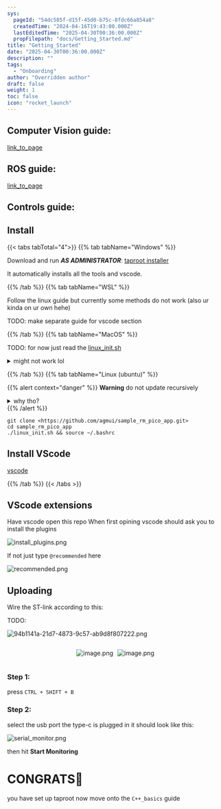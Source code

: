```yaml
---
sys:
  pageId: "54dc585f-d15f-45d0-b75c-8fdc66a854a8"
  createdTime: "2024-04-16T19:43:00.000Z"
  lastEditedTime: "2025-04-30T00:36:00.000Z"
  propFilepath: "docs/Getting_Started.md"
title: "Getting_Started"
date: "2025-04-30T00:36:00.000Z"
description: ""
tags:
  - "Onboarding"
author: "Overridden author"
draft: false
weight: 1
toc: false
icon: "rocket_launch"
---
```


## Computer Vision guide:

[link_to_page](86d45bc0-388b-4d26-8848-44f255f73d0e)

## ROS guide:

[link_to_page](3c76c1de-ec8f-46d6-8b0a-294005edc2d5)

## Controls guide:

## Install

{{< tabs tabTotal="4">}}
{{% tab tabName="Windows" %}}

Download and run _**AS ADMINISTRATOR**_: [taproot installer](https://github.com/Thornbots/TeachingFreshies/releases/tag/1.0)

It automatically installs all the tools and vscode.

{{% /tab %}}
{{% tab tabName="WSL" %}}

Follow the linux guide but currently some methods do not work (also ur kinda on ur own hehe)

TODO: make separate guide for vscode section

{{% /tab %}}
{{% tab tabName="MacOS" %}}

TODO: for now just read the [linux_init.sh](https://github.com/agmui/sample_rm_pico_app/blob/main/linux_init.sh)

<details>
<summary>might not work lol</summary>

`brew install libusb pkg-config`

Next install: [vscode](https://code.visualstudio.com/Download)

</details>

{{% /tab %}}
{{% tab tabName="Linux (ubuntu)" %}}

{{% alert context="danger" %}}
**Warning** do not update recursively
<details>
<summary>why tho?</summary>
There are some submodules that may go on for a while (like tinyusb) and I highly
recommend you don't need to get them.
If you want to see what submodules I update just look in `linux_init.sh`
</details>
{{% /alert %}}

```shell
git clone <https://github.com/agmui/sample_rm_pico_app.git>
cd sample_rm_pico_app
./linux_init.sh && source ~/.bashrc
```

## Install VScode

[vscode](https://code.visualstudio.com/Download)

{{% /tab %}}
{{< /tabs >}}

## VScode extensions

Have vscode open this repo
When first opining vscode should ask you to install the plugins

![install_plugins.png](https://prod-files-secure.s3.us-west-2.amazonaws.com/d518164a-d88e-44d1-a4ee-3adb3bd8bce0/89bd30f0-1825-4e77-867b-0a41ce370880/install_plugins.png?X-Amz-Algorithm=AWS4-HMAC-SHA256&X-Amz-Content-Sha256=UNSIGNED-PAYLOAD&X-Amz-Credential=ASIAZI2LB466Z6JP3FXX%2F20250627%2Fus-west-2%2Fs3%2Faws4_request&X-Amz-Date=20250627T034230Z&X-Amz-Expires=3600&X-Amz-Security-Token=IQoJb3JpZ2luX2VjEHQaCXVzLXdlc3QtMiJIMEYCIQCh0k8%2FUIrJ5mZjf%2BUJVSiP3xM9CGoRz1dYb7yYCfkO%2FwIhAPcGzOQb0fVMebKJHFiE5gMrJcPqx8kB5Tsj4eZpRxXRKv8DCG0QABoMNjM3NDIzMTgzODA1IgwxAUzELY3aot5bz8Yq3AM5YMaAFC15a%2Fou4JIX4yz36V8wcD1Zuv%2F1GeO%2Flz1YnN0MRhZvzSTSB05XdI8%2FM607r1%2FcdUs3VTxz%2BlTX9Eu1Y%2FoX308blaQVVoHjGR5v41TaNYyEQLJco%2FFzVHxde1v4bm%2FMUs7ew1Z0gN9%2FK3N3nxs%2FW3zGUbuq8Guuke3kYGCIkaybuh9QAIS579F4sQ2rjlTOTusqGh3Wda%2B9VDS8WOAYxDzudvY3J21te5%2FaEvHCXoydm6lBs4HdecL%2FcUI%2FX16Q%2FHUh6HWWx9upM%2FU526CavIf%2FO2vH5FkoEAASmkM32tz7O8d8osFbbMQOJ11qj7KykU4LkVu1NOq6CEZ6sPTwXAg2c7LPhirTcrODnljAn27yFDwK4rj3WNB1keOXJcaOroLPn5KTyU4DQHaql8mPrY3fXBCjn1FXQRVunIwwvywvpYjQ4vXDvwgbXS7eoUiR%2FbGvfzHerDmZLBsYfMkgO1sumG9dblqxIQJb%2BPsjurMMPzLiJ4tygZtAFBJeVRgHJVh0%2Fu892EfEf4w3opnL6tkpfTLNmapsJTqHbocdtkDKZNbBGJhRCNaO%2FW46LBV6RtTXmkvtisiDaAyRloeugXRaE%2FdFoMdx0pAiEX5MC%2F2SMGhCCg8zdzCKoPjCBjqkAaZS03p2L%2B3YKXRoEAMucLesv0hIZcKnNeviaw7fdi1hbpJX42GA1SMQdKi58VUI%2BvpPmqXk3YeCNE2J2V2BhJsNkq5SovRkyZcKv4lNeKI9XMPP5LfvcFcTd5B%2FIdxuuCOiOafjefVDOkUsTyi8mBflJoL3N6OdnGWIuvQt%2BgHrBnZ39xPL6nAywNJhU9pnvgDTDGy9NritXnpEU6SgnvRySoyQ&X-Amz-Signature=88e4519bade61c5c4d1641c21a700d40a8eaa3ae77a3369dbf7f65dab1a2de13&X-Amz-SignedHeaders=host&x-amz-checksum-mode=ENABLED&x-id=GetObject)

If not just type `@recommended` here  

![recommended.png](https://prod-files-secure.s3.us-west-2.amazonaws.com/d518164a-d88e-44d1-a4ee-3adb3bd8bce0/61e661e9-5d85-4dfc-be0d-8d2097a5e793/recommended.png?X-Amz-Algorithm=AWS4-HMAC-SHA256&X-Amz-Content-Sha256=UNSIGNED-PAYLOAD&X-Amz-Credential=ASIAZI2LB466Z6JP3FXX%2F20250627%2Fus-west-2%2Fs3%2Faws4_request&X-Amz-Date=20250627T034230Z&X-Amz-Expires=3600&X-Amz-Security-Token=IQoJb3JpZ2luX2VjEHQaCXVzLXdlc3QtMiJIMEYCIQCh0k8%2FUIrJ5mZjf%2BUJVSiP3xM9CGoRz1dYb7yYCfkO%2FwIhAPcGzOQb0fVMebKJHFiE5gMrJcPqx8kB5Tsj4eZpRxXRKv8DCG0QABoMNjM3NDIzMTgzODA1IgwxAUzELY3aot5bz8Yq3AM5YMaAFC15a%2Fou4JIX4yz36V8wcD1Zuv%2F1GeO%2Flz1YnN0MRhZvzSTSB05XdI8%2FM607r1%2FcdUs3VTxz%2BlTX9Eu1Y%2FoX308blaQVVoHjGR5v41TaNYyEQLJco%2FFzVHxde1v4bm%2FMUs7ew1Z0gN9%2FK3N3nxs%2FW3zGUbuq8Guuke3kYGCIkaybuh9QAIS579F4sQ2rjlTOTusqGh3Wda%2B9VDS8WOAYxDzudvY3J21te5%2FaEvHCXoydm6lBs4HdecL%2FcUI%2FX16Q%2FHUh6HWWx9upM%2FU526CavIf%2FO2vH5FkoEAASmkM32tz7O8d8osFbbMQOJ11qj7KykU4LkVu1NOq6CEZ6sPTwXAg2c7LPhirTcrODnljAn27yFDwK4rj3WNB1keOXJcaOroLPn5KTyU4DQHaql8mPrY3fXBCjn1FXQRVunIwwvywvpYjQ4vXDvwgbXS7eoUiR%2FbGvfzHerDmZLBsYfMkgO1sumG9dblqxIQJb%2BPsjurMMPzLiJ4tygZtAFBJeVRgHJVh0%2Fu892EfEf4w3opnL6tkpfTLNmapsJTqHbocdtkDKZNbBGJhRCNaO%2FW46LBV6RtTXmkvtisiDaAyRloeugXRaE%2FdFoMdx0pAiEX5MC%2F2SMGhCCg8zdzCKoPjCBjqkAaZS03p2L%2B3YKXRoEAMucLesv0hIZcKnNeviaw7fdi1hbpJX42GA1SMQdKi58VUI%2BvpPmqXk3YeCNE2J2V2BhJsNkq5SovRkyZcKv4lNeKI9XMPP5LfvcFcTd5B%2FIdxuuCOiOafjefVDOkUsTyi8mBflJoL3N6OdnGWIuvQt%2BgHrBnZ39xPL6nAywNJhU9pnvgDTDGy9NritXnpEU6SgnvRySoyQ&X-Amz-Signature=099686058aa876c13240b8cfbc53d382f375c258c05114375dbc9636f5b16076&X-Amz-SignedHeaders=host&x-amz-checksum-mode=ENABLED&x-id=GetObject)

## Uploading

Wire the ST-link according to this:

TODO:

![94b1141a-21d7-4873-9c57-ab9d8f807222.png](https://prod-files-secure.s3.us-west-2.amazonaws.com/d518164a-d88e-44d1-a4ee-3adb3bd8bce0/e5fad17d-ab82-4300-9f4c-505ab4b1202c/94b1141a-21d7-4873-9c57-ab9d8f807222.png?X-Amz-Algorithm=AWS4-HMAC-SHA256&X-Amz-Content-Sha256=UNSIGNED-PAYLOAD&X-Amz-Credential=ASIAZI2LB466Z6JP3FXX%2F20250627%2Fus-west-2%2Fs3%2Faws4_request&X-Amz-Date=20250627T034230Z&X-Amz-Expires=3600&X-Amz-Security-Token=IQoJb3JpZ2luX2VjEHQaCXVzLXdlc3QtMiJIMEYCIQCh0k8%2FUIrJ5mZjf%2BUJVSiP3xM9CGoRz1dYb7yYCfkO%2FwIhAPcGzOQb0fVMebKJHFiE5gMrJcPqx8kB5Tsj4eZpRxXRKv8DCG0QABoMNjM3NDIzMTgzODA1IgwxAUzELY3aot5bz8Yq3AM5YMaAFC15a%2Fou4JIX4yz36V8wcD1Zuv%2F1GeO%2Flz1YnN0MRhZvzSTSB05XdI8%2FM607r1%2FcdUs3VTxz%2BlTX9Eu1Y%2FoX308blaQVVoHjGR5v41TaNYyEQLJco%2FFzVHxde1v4bm%2FMUs7ew1Z0gN9%2FK3N3nxs%2FW3zGUbuq8Guuke3kYGCIkaybuh9QAIS579F4sQ2rjlTOTusqGh3Wda%2B9VDS8WOAYxDzudvY3J21te5%2FaEvHCXoydm6lBs4HdecL%2FcUI%2FX16Q%2FHUh6HWWx9upM%2FU526CavIf%2FO2vH5FkoEAASmkM32tz7O8d8osFbbMQOJ11qj7KykU4LkVu1NOq6CEZ6sPTwXAg2c7LPhirTcrODnljAn27yFDwK4rj3WNB1keOXJcaOroLPn5KTyU4DQHaql8mPrY3fXBCjn1FXQRVunIwwvywvpYjQ4vXDvwgbXS7eoUiR%2FbGvfzHerDmZLBsYfMkgO1sumG9dblqxIQJb%2BPsjurMMPzLiJ4tygZtAFBJeVRgHJVh0%2Fu892EfEf4w3opnL6tkpfTLNmapsJTqHbocdtkDKZNbBGJhRCNaO%2FW46LBV6RtTXmkvtisiDaAyRloeugXRaE%2FdFoMdx0pAiEX5MC%2F2SMGhCCg8zdzCKoPjCBjqkAaZS03p2L%2B3YKXRoEAMucLesv0hIZcKnNeviaw7fdi1hbpJX42GA1SMQdKi58VUI%2BvpPmqXk3YeCNE2J2V2BhJsNkq5SovRkyZcKv4lNeKI9XMPP5LfvcFcTd5B%2FIdxuuCOiOafjefVDOkUsTyi8mBflJoL3N6OdnGWIuvQt%2BgHrBnZ39xPL6nAywNJhU9pnvgDTDGy9NritXnpEU6SgnvRySoyQ&X-Amz-Signature=3998b00a2fef0dde2b943be7244569503525b4ff4481304c93ba533550e9f76d&X-Amz-SignedHeaders=host&x-amz-checksum-mode=ENABLED&x-id=GetObject)

<div style="display: flex;flex-direction: row; column-gap:10px; max-width: 630px;justify-content: center;">
<div>

![image.png](https://prod-files-secure.s3.us-west-2.amazonaws.com/d518164a-d88e-44d1-a4ee-3adb3bd8bce0/210ecb78-1116-4d7b-b9b7-2292f66fa2c2/image.png?X-Amz-Algorithm=AWS4-HMAC-SHA256&X-Amz-Content-Sha256=UNSIGNED-PAYLOAD&X-Amz-Credential=ASIAZI2LB466VNHWHRVX%2F20250627%2Fus-west-2%2Fs3%2Faws4_request&X-Amz-Date=20250627T034232Z&X-Amz-Expires=3600&X-Amz-Security-Token=IQoJb3JpZ2luX2VjEHQaCXVzLXdlc3QtMiJIMEYCIQDCyTUDzAM4UhLWzIBwxpHYDGi%2F3peU5sj0XoJrNpRpvgIhAM7qcoWCjt%2BEh%2B2VEM9GbUKuFRBdjhPU%2Fyl1gdhe4479Kv8DCGwQABoMNjM3NDIzMTgzODA1IgzrRGq5hGtSdngw3T8q3AP72udXAZw3wa0yxxfZ6dz4gVJzIi0SVr%2FD5no0ZJypVCS55gI2QBIL70qZ6jGrBocYhVQdnwqu9vjD8LmrbmrnyGZgzksy9Nk3aJKTMItybZG%2Bzm1K4afQZmglZqrl%2BUUlntULoEirvl7o7biWJI5yYKlTNwEhKuoGyC2IU1Vjwk7d7eOnj17fnnQbxJNa0RRBASmxNRFx%2BF6NuQocOq2c5Y2ZnHHQSl71X3OROtGrqajf3XVYtdiADvhKqZId6RYe7OGrOOkm3Zzpg7WX7haJCWxq7DDYZfiUxfBJ645Gin8hHN%2FkQLlZEdJK787o6HOFBwSY%2FQuS0Uvb%2B%2F3qNvBVnomPwmw0qeS0t9NQlOfX%2BbWi1mgRNqX34e92fVOTBGXKhS4Zw6HuuGEatX9Chp1IMMgIglhLhEjJ5hVmV%2BDyUj7Eo1B2dBIY4SqCAyiGISKcXIRxxjYn0KpQii7m2oiQmgBvc3AFEq6H%2BipyFIg%2BUrCiJ15XdRZflqeVTrtChEKz%2FpgpFnS1RQCuvY%2Fgye05C0ZzteWxkuf%2F30eVgtjuCiKm9X%2BONBe3gBIzDcqxZO8K94M4NeGaKBcvMAmIoNbRhTeRsOdso3QjLefH1dE59FmfF3i9lunYbA6WBzDZn%2FjCBjqkAXRjlSemhiBXM%2BSdDkB2iG5rlBGx2veJhOGrMiXQiITzvx5cAvIQ5jRxhpOwqD4kaiFU62IwLw7prOxtJYsU9BWFYi90XxcomC3%2BsB5fio9m5HdBYubXgQJ%2Bsmj7Bssz2lCVP7MgZnQQOLS7jnyAXq5IWgEkurUAnO2lrJjx56rznrbWmFoIG3zCHcMyHG64EoT%2BMwmRNyyR2BYUPS3w3b0TlpCT&X-Amz-Signature=d4032b0caf630f9a1be07f8d7193b30bbb8ecc64ff9aaa9677add38f71545905&X-Amz-SignedHeaders=host&x-amz-checksum-mode=ENABLED&x-id=GetObject)

</div>
<div>

![image.png](https://prod-files-secure.s3.us-west-2.amazonaws.com/d518164a-d88e-44d1-a4ee-3adb3bd8bce0/33a0fd0f-8ca6-4a86-8e09-26e95ded1fff/image.png?X-Amz-Algorithm=AWS4-HMAC-SHA256&X-Amz-Content-Sha256=UNSIGNED-PAYLOAD&X-Amz-Credential=ASIAZI2LB466U5IW55GL%2F20250627%2Fus-west-2%2Fs3%2Faws4_request&X-Amz-Date=20250627T034232Z&X-Amz-Expires=3600&X-Amz-Security-Token=IQoJb3JpZ2luX2VjEHQaCXVzLXdlc3QtMiJHMEUCIQDbShf5JCWBpVqDKlpqcbZrz2E8coCf5X2o7H01TKsJswIgX7IRxFaWT39xpj7yUyjIK4Pe5I6y898kugWV%2FxeHtJAq%2FwMIbRAAGgw2Mzc0MjMxODM4MDUiDLqCFZS8UhIPdL6fsSrcA4peGE9GbXpGYBmmeZYHn9vw9v%2Blzc8IFfsz1WfLxQDSD08r0Cc2MGRUG%2B6H%2FoQjKamGEloj51jNgbpk0cOpDpByCSNUnZ3TOBCFoXYlUyFFMe%2F3y%2FbO52S9lseV2SA4XMui3hDmGuT0QJ2K3g%2FgQkbhfKLbmdvSCQZmdl9M44P24o%2BaFvQGYyD1st4Cp18xCNWEsTxjdiHrVtdEUyP%2BqKzi0%2FcMknYv7uP1TcXBM%2BaPHd9Y58zcXU%2Fg5mhHD61M6TmPqng%2BC1n4eynhpg388otZ88E%2FxbXvrCoJW7mNkGh4FJfG%2BFNuYl%2BV2IPW4ivZXQTuevAXnZcG6BoG31%2FPgeNzym%2Byl84LtiIle2XVp2u%2B%2F6KDFuQkaxfPeILox%2By4dRXdwNb4zDqWKZAg1ywxzjH8J6C1BQFgxYRhZC1SDQDmfwCXqE40LcswUVdnUvrajcawgkzbBUwpmRJzzSTpk3hS2z9VAiSRXS5C84c2n501VO6nK4hOeiNS0awBGm46gOoAUWhGYbvrgrCF1sbY9bSWnHRkbTsvLNIm9hgtPfHbqd%2FvrzzegMohh4OXnhOgk7XGmOwxNEObU0CS8yJH4E%2Fq9cy%2F5CWK4SArNLgIKFyDZwqtthBwOVy84ycFMPuf%2BMIGOqUBRwS%2F%2FDN%2F50oSQquW%2FRcOE7D7t9wZEBqWZPzDNLRsGhERIPG94wsobmzzWtR6OhwhUA8aWQnnEHvQ0ttRrSbOWjTTNqvVDri%2BTJmbDDg3V59RHqiso32ItOP4rQRYo%2BXyR8tfLSaG2z9qdyopY395Jw%2FCIZPgy5C5qnDK1LHy%2BjEj0gi10eS76JpdbqrjSa9BJInsDVSfJWMRWSVOa04z6zAa1bdX&X-Amz-Signature=8e39b24b1056f1e625730baeb85c51490ba1d4ae593c0c901f72e68877574416&X-Amz-SignedHeaders=host&x-amz-checksum-mode=ENABLED&x-id=GetObject)

</div>
</div>

### Step 1:

press `CTRL + SHIFT + B`

### Step 2:

select the usb port the type-c is plugged in it should look like this:

![serial_monitor.png](https://prod-files-secure.s3.us-west-2.amazonaws.com/d518164a-d88e-44d1-a4ee-3adb3bd8bce0/f03f4774-05d4-4393-b6a0-d5efb6d315ab/serial_monitor.png?X-Amz-Algorithm=AWS4-HMAC-SHA256&X-Amz-Content-Sha256=UNSIGNED-PAYLOAD&X-Amz-Credential=ASIAZI2LB466Z6JP3FXX%2F20250627%2Fus-west-2%2Fs3%2Faws4_request&X-Amz-Date=20250627T034230Z&X-Amz-Expires=3600&X-Amz-Security-Token=IQoJb3JpZ2luX2VjEHQaCXVzLXdlc3QtMiJIMEYCIQCh0k8%2FUIrJ5mZjf%2BUJVSiP3xM9CGoRz1dYb7yYCfkO%2FwIhAPcGzOQb0fVMebKJHFiE5gMrJcPqx8kB5Tsj4eZpRxXRKv8DCG0QABoMNjM3NDIzMTgzODA1IgwxAUzELY3aot5bz8Yq3AM5YMaAFC15a%2Fou4JIX4yz36V8wcD1Zuv%2F1GeO%2Flz1YnN0MRhZvzSTSB05XdI8%2FM607r1%2FcdUs3VTxz%2BlTX9Eu1Y%2FoX308blaQVVoHjGR5v41TaNYyEQLJco%2FFzVHxde1v4bm%2FMUs7ew1Z0gN9%2FK3N3nxs%2FW3zGUbuq8Guuke3kYGCIkaybuh9QAIS579F4sQ2rjlTOTusqGh3Wda%2B9VDS8WOAYxDzudvY3J21te5%2FaEvHCXoydm6lBs4HdecL%2FcUI%2FX16Q%2FHUh6HWWx9upM%2FU526CavIf%2FO2vH5FkoEAASmkM32tz7O8d8osFbbMQOJ11qj7KykU4LkVu1NOq6CEZ6sPTwXAg2c7LPhirTcrODnljAn27yFDwK4rj3WNB1keOXJcaOroLPn5KTyU4DQHaql8mPrY3fXBCjn1FXQRVunIwwvywvpYjQ4vXDvwgbXS7eoUiR%2FbGvfzHerDmZLBsYfMkgO1sumG9dblqxIQJb%2BPsjurMMPzLiJ4tygZtAFBJeVRgHJVh0%2Fu892EfEf4w3opnL6tkpfTLNmapsJTqHbocdtkDKZNbBGJhRCNaO%2FW46LBV6RtTXmkvtisiDaAyRloeugXRaE%2FdFoMdx0pAiEX5MC%2F2SMGhCCg8zdzCKoPjCBjqkAaZS03p2L%2B3YKXRoEAMucLesv0hIZcKnNeviaw7fdi1hbpJX42GA1SMQdKi58VUI%2BvpPmqXk3YeCNE2J2V2BhJsNkq5SovRkyZcKv4lNeKI9XMPP5LfvcFcTd5B%2FIdxuuCOiOafjefVDOkUsTyi8mBflJoL3N6OdnGWIuvQt%2BgHrBnZ39xPL6nAywNJhU9pnvgDTDGy9NritXnpEU6SgnvRySoyQ&X-Amz-Signature=2c914ec6f0bc394bcfc8b99a0c6060ad0ada6f7e3a740684a3f946ff08216336&X-Amz-SignedHeaders=host&x-amz-checksum-mode=ENABLED&x-id=GetObject)

then hit **Start Monitoring**

# CONGRATS🎉

you have set up taproot now move onto the `C++_basics` guide
